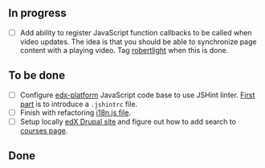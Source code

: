 ## In progress ##

- [ ] Add ability to register JavaScript function callbacks to be called when video updates. The idea is that you should be able to synchronize page content with a playing video. Tag [robertlight](https://github.com/robertlight) when this is done.

## To be done ##

- [ ] Configure [edx-platform](https://github.com/edx/edx-platform) JavaScript code base to use JSHint linter. [First part](https://github.com/edx/edx-platform/pull/3272) is to introduce a `.jshintrc` file.
- [ ] Finish with refactoring [i18n.js file](https://github.com/edx/edx-platform/pull/3175).
- [ ] Setup locally [edX Drupal site](https://github.com/edx/edx-mktg) and figure out how to add search to [courses page](https://www.edx.org/course-list).

## Done ##
